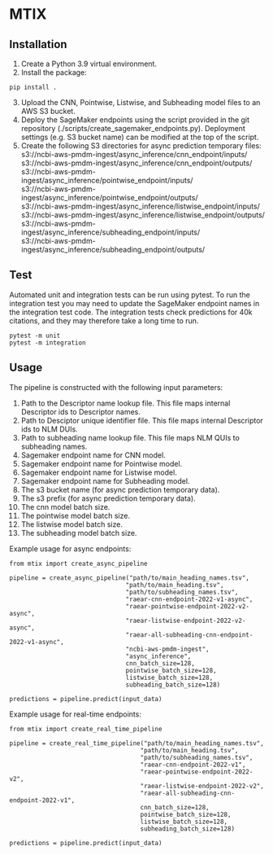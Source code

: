# MTIX

## Installation

1. Create a Python 3.9 virtual environment. 
2. Install the package:

```
pip install .
```
3. Upload the CNN, Pointwise, Listwise, and Subheading model files to an AWS S3 bucket.
4. Deploy the SageMaker endpoints using the script provided in the git repository (./scripts/create_sagemaker_endpoints.py). Deployment settings (e.g. S3 bucket name) can be modified at the top of the script.
5. Create the following S3 directories for async prediction temporary files:<br>
s3://ncbi-aws-pmdm-ingest/async_inference/cnn_endpoint/inputs/<br>
s3://ncbi-aws-pmdm-ingest/async_inference/cnn_endpoint/outputs/<br>
s3://ncbi-aws-pmdm-ingest/async_inference/pointwise_endpoint/inputs/<br>
s3://ncbi-aws-pmdm-ingest/async_inference/pointwise_endpoint/outputs/<br>
s3://ncbi-aws-pmdm-ingest/async_inference/listwise_endpoint/inputs/<br>
s3://ncbi-aws-pmdm-ingest/async_inference/listwise_endpoint/outputs/<br>
s3://ncbi-aws-pmdm-ingest/async_inference/subheading_endpoint/inputs/<br>
s3://ncbi-aws-pmdm-ingest/async_inference/subheading_endpoint/outputs/<br>

## Test
Automated unit and integration tests can be run using pytest. To run the integration test you may need to update the SageMaker endpoint names in the integration test code. The integration tests check predictions for 40k citations, and they may therefore take a long time to run.
```
pytest -m unit
pytest -m integration
```

## Usage

The pipeline is constructed with the following input parameters:

1. Path to the Descriptor name lookup file. This file maps internal Descriptor ids to Descriptor names.
2. Path to Desciptor unique identifier file. This file maps internal Descriptor ids to NLM DUIs.
3. Path to subheading name lookup file. This file maps NLM QUIs to subheading names.
4. Sagemaker endpoint name for CNN model.
5. Sagemaker endpoint name for Pointwise model.
6. Sagemaker endpoint name for Listwise model.
7. Sagemaker endpoint name for Subheading model.
8. The s3 bucket name (for async prediction temporary data).
9. The s3 prefix (for async prediction temporary data).
10. The cnn model batch size.
11. The pointwise model batch size.
12. The listwise model batch size.
13. The subheading model batch size.

Example usage for async endpoints:

```
from mtix import create_async_pipeline

pipeline = create_async_pipeline("path/to/main_heading_names.tsv", 
                                "path/to/main_heading.tsv", 
                                "path/to/subheading_names.tsv",
                                "raear-cnn-endpoint-2022-v1-async", 
                                "raear-pointwise-endpoint-2022-v2-async", 
                                "raear-listwise-endpoint-2022-v2-async",
                                "raear-all-subheading-cnn-endpoint-2022-v1-async",
                                "ncbi-aws-pmdm-ingest",
                                "async_inference",
                                cnn_batch_size=128,
                                pointwise_batch_size=128,
                                listwise_batch_size=128,
                                subheading_batch_size=128)

predictions = pipeline.predict(input_data)
```

Example usage for real-time endpoints:


```
from mtix import create_real_time_pipeline

pipeline = create_real_time_pipeline("path/to/main_heading_names.tsv", 
                                    "path/to/main_heading.tsv", 
                                    "path/to/subheading_names.tsv",
                                    "raear-cnn-endpoint-2022-v1", 
                                    "raear-pointwise-endpoint-2022-v2", 
                                    "raear-listwise-endpoint-2022-v2",
                                    "raear-all-subheading-cnn-endpoint-2022-v1",
                                    cnn_batch_size=128,
                                    pointwise_batch_size=128,
                                    listwise_batch_size=128,
                                    subheading_batch_size=128)

predictions = pipeline.predict(input_data)
```